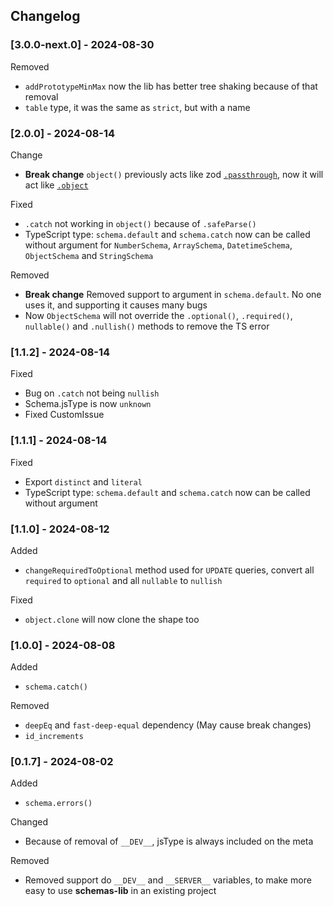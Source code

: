 ## Changelog

### [3.0.0-next.0] - 2024-08-30

Removed

- `addPrototypeMinMax` now the lib has better tree shaking because of that removal
- `table` type, it was the same as `strict`, but with a name

### [2.0.0] - 2024-08-14

Change

- **Break change** `object()` previously acts like zod [`.passthrough`](https://zod.dev/?id=passthrough), now it will act like [`.object`](https://zod.dev/?id=objects)

Fixed

- `.catch` not working in `object()` because of `.safeParse()`
- TypeScript type: `schema.default` and `schema.catch` now can be called without argument for `NumberSchema`, `ArraySchema`, `DatetimeSchema`, `ObjectSchema` and `StringSchema`

Removed

- **Break change** Removed support to argument in `schema.default`. No one uses it, and supporting it causes many bugs
- Now `ObjectSchema` will not override the `.optional()`, `.required()`, `nullable()` and `.nullish()` methods to remove the TS error

### [1.1.2] - 2024-08-14

Fixed

- Bug on `.catch` not being `nullish`
- Schema.jsType is now `unknown`
- Fixed CustomIssue

### [1.1.1] - 2024-08-14

Fixed

- Export `distinct` and `literal`
- TypeScript type: `schema.default` and `schema.catch` now can be called without argument

### [1.1.0] - 2024-08-12

Added

- `changeRequiredToOptional` method used for `UPDATE` queries, convert all `required` to `optional` and all `nullable` to `nullish`

Fixed

- `object.clone` will now clone the shape too

### [1.0.0] - 2024-08-08

Added

- `schema.catch()`

Removed

- `deepEq` and `fast-deep-equal` dependency (May cause break changes)
- `id_increments`

### [0.1.7] - 2024-08-02

Added

- `schema.errors()`

Changed

- Because of removal of `__DEV__`, jsType is always included on the meta

Removed

- Removed support do `__DEV__` and `__SERVER__` variables, to make more easy to use **schemas-lib** in an existing project
